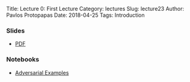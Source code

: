 Title: Lecture 0: First Lecture
Category: lectures
Slug: lecture23
Author: Pavlos Protopapas
Date: 2018-04-25
Tags: Introduction


### Slides

- [PDF]({attach}pdf/lecture0.pdf)


### Notebooks

- [Adversarial Examples]({filename}notebook/lecture23_notebook.ipynb)
